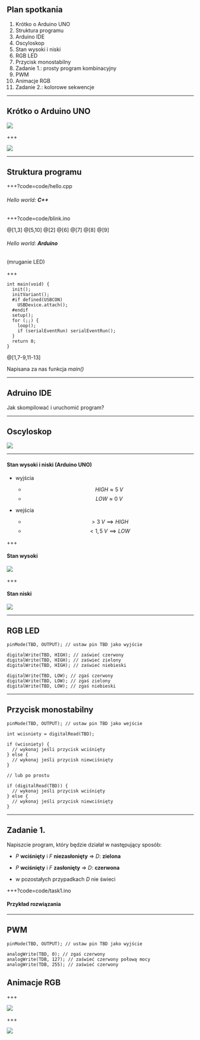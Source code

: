 ## Plan spotkania

1. Krótko o Arduino UNO
1. Struktura programu
1. Arduino IDE
1. Oscyloskop
1. Stan wysoki i niski
1. RGB LED
1. Przycisk monostabilny
1. Zadanie 1.: prosty program kombinacyjny
1. PWM
1. Animacje RGB
1. Zadanie 2.: kolorowe sekwencje
---

## Krótko o Arduino UNO

![](img/uno_angle.jpg)

+++

![](img/uno.jpg)

---

## Struktura programu

+++?code=code/hello.cpp

###### Hello world: **C++**

+++?code=code/blink.ino

@[1,3]
@[5,10]
@[2]
@[6]
@[7]
@[8]
@[9]

###### Hello world: **Arduino**

(mruganie LED)

+++

```
int main(void) {
  init();
  initVariant();
  #if defined(USBCON)
    USBDevice.attach();
  #endif
  setup();
  for (;;) {
    loop();
    if (serialEventRun) serialEventRun();
  }
  return 0;
}
```

@[1,7-9,11-13]

Napisana za nas funkcja *main()*

---

## Adruino IDE

Jak skompilować i uruchomić program?

---

## Oscyloskop

![](img/dso_blink.png)

---

#### Stan wysoki i niski (Arduino UNO)

* wyjścia
  * $$HIGH \approx 5\;V$$
  * $$LOW \approx 0\;V$$

* wejścia
  * $$ > 3\;V \implies HIGH$$
  * $$ < 1,5\;V \implies LOW$$

+++

#### Stan wysoki

![](img/dso_high.png)

+++

#### Stan niski

![](img/dso_low.png)

---

## RGB LED

```
pinMode(TBD, OUTPUT); // ustaw pin TBD jako wyjście

digitalWrite(TBD, HIGH); // zaświeć czerwony
digitalWrite(TBD, HIGH); // zaświeć zielony
digitalWrite(TBD, HIGH); // zaświeć niebieski

digitalWrite(TBD, LOW); // zgaś czerwony
digitalWrite(TBD, LOW); // zgaś zielony
digitalWrite(TBD, LOW); // zgaś niebieski
```

---

## Przycisk monostabilny

```
pinMode(TBD, OUTPUT); // ustaw pin TBD jako wejście

int wcisniety = digitalRead(TBD);

if (wcisniety) {
  // wykonaj jeśli przycisk wciśnięty
} else {
  // wykonaj jeśli przycisk niewciśnięty
}

// lub po prostu

if (digitalRead(TBD)) {
  // wykonaj jeśli przycisk wciśnięty
} else {
  // wykonaj jeśli przycisk niewciśnięty
}
```

---

## Zadanie 1.

Napiszcie program, który będzie działał w następujący sposób:

* *P* **wciśnięty** i *F* **niezasłonięty** => *D*: **zielona**

* *P* **wciśnięty** i *F* **zasłonięty** => *D*: **czerwona**

* w pozostałych przypadkach *D* nie świeci

+++?code=code/task1.ino

#### Przykład rozwiązania

---

## PWM

```
pinMode(TBD, OUTPUT); // ustaw pin TBD jako wyjście

analogWrite(TBD, 0); // zgaś czerwony
analogWrite(TDB, 127); // zaświeć czerwony połową mocy
analogWrite(TDB, 255); // zaświeć czerwony
```

## Animacje RGB

+++

![](img/RGB_illumination.jpg)

+++

![](img/CIExy1931_sRGB_gamut_D65.png)
